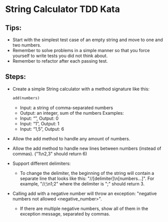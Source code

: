 # String Calculator TDD Kata
## Tips:
- Start with the simplest test case of an empty string and move to one and two numbers.
- Remember to solve problems in a simple manner so that you force yourself to write tests you did not think about.
- Remember to refactor after each passing test.

## Steps:
- Create a simple String calculator with a method signature like this:

  ```ruby
  add(numbers)
  ```
  - Input: a string of comma-separated numbers
  - Output: an integer, sum of the numbers
  Examples:
  - Input: “”, Output: 0
  - Input: “1”, Output: 1
  - Input: “1,5”, Output: 6

- Allow the add method to handle any amount of numbers.
- Allow the add method to handle new lines between numbers (instead of commas). ("1\n2,3" should return 6)

- Support different delimiters:
  - To change the delimiter, the beginning of the string will contain a separate line that looks like this: "//[delimiter]\n[numbers…]". For example, "//;\n1;2" where the delimiter is ";" should return 3.
- Calling add with a negative number will throw an exception: "negative numbers not allowed <negative_number>".
  - If there are multiple negative numbers, show all of them in the exception message, separated by commas.
